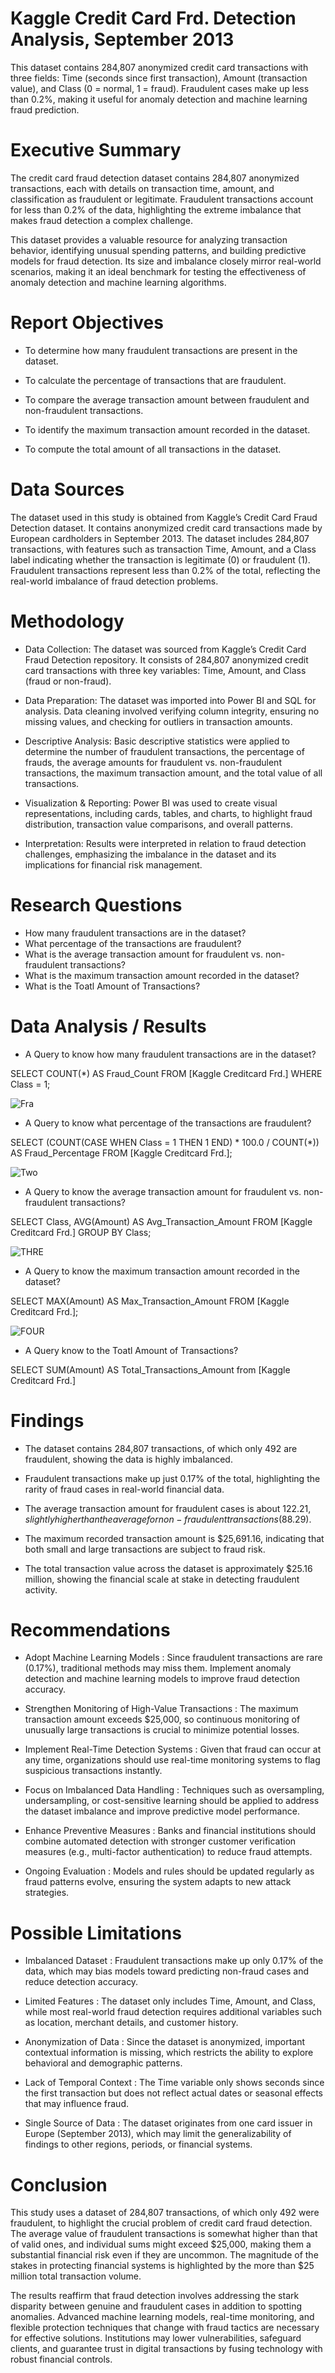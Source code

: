 # <h1 id="KaggleCreditCardFrd.DetectionAnalysis,September2013"> Kaggle Credit Card Frd. Detection Analysis, September 2013</h1>

This dataset contains 284,807 anonymized credit card transactions with three fields: Time (seconds since first transaction), Amount (transaction value), and Class (0 = normal, 1 = fraud). Fraudulent cases make up less than 0.2%, making it useful for anomaly detection and machine learning fraud prediction.

# Executive Summary

The credit card fraud detection dataset contains 284,807 anonymized transactions, each with details on transaction time, amount, and classification as fraudulent or legitimate. Fraudulent transactions account for less than 0.2% of the data, highlighting the extreme imbalance that makes fraud detection a complex challenge.

This dataset provides a valuable resource for analyzing transaction behavior, identifying unusual spending patterns, and building predictive models for fraud detection. Its size and imbalance closely mirror real-world scenarios, making it an ideal benchmark for testing the effectiveness of anomaly detection and machine learning algorithms.

# Report Objectives

- To determine how many fraudulent transactions are present in the dataset.

- To calculate the percentage of transactions that are fraudulent.

- To compare the average transaction amount between fraudulent and non-fraudulent transactions.

- To identify the maximum transaction amount recorded in the dataset.

- To compute the total amount of all transactions in the dataset.


# Data Sources

The dataset used in this study is obtained from Kaggle’s Credit Card Fraud Detection dataset. It contains anonymized credit card transactions made by European cardholders in September  2013. The dataset includes 284,807 transactions, with features such as transaction Time, Amount, and a Class label indicating whether the transaction is legitimate (0) or fraudulent (1). Fraudulent transactions represent less than 0.2% of the total, reflecting the real-world imbalance of fraud detection problems.

# Methodology

- Data Collection: The dataset was sourced from Kaggle’s Credit Card Fraud Detection repository. It consists of 284,807 anonymized credit card transactions with three key variables: Time, Amount, and Class (fraud or non-fraud).

- Data Preparation: The dataset was imported into Power BI and SQL for analysis. Data cleaning involved verifying column integrity, ensuring no missing values, and checking for outliers in transaction amounts.

- Descriptive Analysis: Basic descriptive statistics were applied to determine the number of fraudulent transactions, the percentage of frauds, the average amounts for fraudulent vs. non-fraudulent transactions, the maximum transaction amount, and the total value of all transactions.

- Visualization & Reporting: Power BI was used to create visual representations, including cards, tables, and charts, to highlight fraud distribution, transaction value comparisons, and overall patterns.

- Interpretation: Results were interpreted in relation to fraud detection challenges, emphasizing the imbalance in the dataset and its implications for financial risk management.


# Research Questions
- How many fraudulent transactions are in the dataset?
- What percentage of the transactions are fraudulent?
- What is the average transaction amount for fraudulent vs. non-fraudulent transactions?
- What is the maximum transaction amount recorded in the dataset?
- What is the Toatl Amount of Transactions?



# Data Analysis / Results
- A Query to know how many fraudulent transactions are in the dataset?

SELECT COUNT(*) AS Fraud_Count
FROM [Kaggle Creditcard Frd.]
WHERE Class = 1;

![Fra](./Dashboard-1.PNG)

- A Query to know what percentage of the transactions are fraudulent?

SELECT (COUNT(CASE WHEN Class = 1 THEN 1 END) * 100.0 / COUNT(*)) AS Fraud_Percentage
FROM [Kaggle Creditcard Frd.];

![Two](./Dashboard-2.PNG)
- A Query to know the average transaction amount for fraudulent vs. non-fraudulent transactions?

SELECT Class, AVG(Amount) AS Avg_Transaction_Amount
FROM [Kaggle Creditcard Frd.]
GROUP BY Class;

![THRE](./Dashboard-3.PNG)
- A Query to know the maximum transaction amount recorded in the dataset?

SELECT MAX(Amount) AS Max_Transaction_Amount
FROM [Kaggle Creditcard Frd.];


![FOUR](./Dashboard-4.PNG)
- A Query know to the Toatl Amount of Transactions?

SELECT SUM(Amount) AS Total_Transactions_Amount from [Kaggle Creditcard Frd.]






# Findings

- The dataset contains 284,807 transactions, of which only 492 are fraudulent, showing the data is highly imbalanced.

- Fraudulent transactions make up just 0.17% of the total, highlighting the rarity of fraud cases in real-world financial data.

- The average transaction amount for fraudulent cases is about $122.21, slightly higher than the average for non-fraudulent transactions ($88.29).

- The maximum recorded transaction amount is $25,691.16, indicating that both small and large transactions are subject to fraud risk.

- The total transaction value across the dataset is approximately $25.16 million, showing the financial scale at stake in detecting fraudulent activity.


# Recommendations

- Adopt Machine Learning Models : Since fraudulent transactions are rare (0.17%), traditional methods may miss them. Implement anomaly detection and machine learning models to improve fraud detection accuracy.

- Strengthen Monitoring of High-Value Transactions : The maximum transaction amount exceeds $25,000, so continuous monitoring of unusually large transactions is crucial to minimize potential losses.

- Implement Real-Time Detection Systems : Given that fraud can occur at any time, organizations should use real-time monitoring systems to flag suspicious transactions instantly.

- Focus on Imbalanced Data Handling : Techniques such as oversampling, undersampling, or cost-sensitive learning should be applied to address the dataset imbalance and improve             predictive model performance.

- Enhance Preventive Measures : Banks and financial institutions should combine automated detection with stronger customer verification measures (e.g., multi-factor authentication) to reduce fraud attempts.

- Ongoing Evaluation : Models and rules should be updated regularly as fraud patterns evolve, ensuring the system adapts to new attack strategies.


# Possible Limitations

- Imbalanced Dataset : Fraudulent transactions make up only 0.17% of the data, which may bias models toward predicting non-fraud cases and reduce detection accuracy.

- Limited Features : The dataset only includes Time, Amount, and Class, while most real-world fraud detection requires additional variables such as location, merchant details, and customer history.

- Anonymization of Data : Since the dataset is anonymized, important contextual information is missing, which restricts the ability to explore behavioral and demographic patterns.

- Lack of Temporal Context : The Time variable only shows seconds since the first transaction but does not reflect actual dates or seasonal effects that may influence fraud.

- Single Source of Data : The dataset originates from one card issuer in Europe (September 2013), which may limit the generalizability of findings to other regions, periods, or            financial systems.




# Conclusion

This study uses a dataset of 284,807 transactions, of which only 492 were fraudulent, to highlight the crucial problem of credit card fraud detection.  The average value of fraudulent transactions is somewhat higher than that of valid ones, and individual sums might exceed $25,000, making them a substantial financial risk even if they are uncommon.  The magnitude of the stakes in protecting financial systems is highlighted by the more than $25 million total transaction volume.

The results reaffirm that fraud detection involves addressing the stark disparity between genuine and fraudulent cases in addition to spotting anomalies.  Advanced machine learning models, real-time monitoring, and flexible protection techniques that change with fraud tactics are necessary for effective solutions.  Institutions may lower vulnerabilities, safeguard clients, and guarantee trust in digital transactions by fusing technology with robust financial controls.








